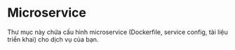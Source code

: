 # Microservice

Thư mục này chứa cấu hình microservice (Dockerfile, service config, tài liệu triển khai) cho dịch vụ của bạn.
